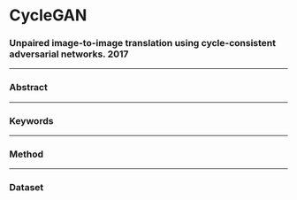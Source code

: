 # CycleGAN

### Unpaired image-to-image translation using cycle-consistent adversarial networks. 2017

---
### Abstract

---
### Keywords

---
### Method


---
### Dataset
